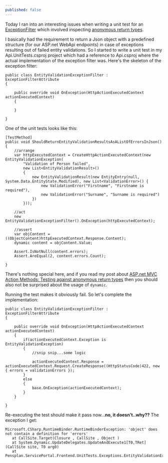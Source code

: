 ```yaml
---
published: false
---
```



Today I ran into an interesting issues when writing a unit test for an [ExceptionFilter](http://www.asp.net/web-api/overview/web-api-routing-and-actions/exception-handling) which involved inspecting [anonymous return types](/blog/2013/01/aspnet-mvc-action-methods-testing-against-anonymous-return-types/).

I basically had the requirement to return a Json object with a predefined structure (for our ASP.net WebApi endpoints) in case of exceptions resulting out of failed entity validations. So I started to write a unit test in my Api.UnitTests.csproj project which had a reference to Api.csproj where the actual implementation of the exception filter was. Here's the skeleton of the exception filter:

	public class EntityValidationExceptionFilter : ExceptionFilterAttribute
    {
    
		public override void OnException(HttpActionExecutedContext actionExecutedContext)
        {
        
        }
            	
    }

One of the unit tests looks like this:

    [TestMethod]
    public void ShouldReturnEntityValidationResultsAsAListOfErrorsInJson()
    {
        //arrange
        var httpExecutedContext = CreateHttpActionExecutedContext(new EntityValidationException(
            "Validation of Person failed",
            new List<EntityValidationResult>()
            {
                new EntityValidationResult(new EntityEntry(null, System.Data.EntityState.Modified), new List<ValidationError>() {
                    new ValidationError("Firstname", "Firstname is required"),
                    new ValidationError("Surname", "Surname is required")
                })
            }));
    
        //act
        new EntityValidationExceptionFilter().OnException(httpExecutedContext);
    
        //assert
        var objContent = ((ObjectContent)httpExecutedContext.Response.Content);
        dynamic content = objContent.Value;
    
        Assert.IsNotNull(content.errors);
        Assert.AreEqual(2, content.errors.Count);
    
    }

There's nothing special here, and if you read my post about [ASP.net MVC Action Methods: Testing against anonymous return types](/blog/2013/01/aspnet-mvc-action-methods-testing-against-anonymous-return-types/) then you should also not be surprised about the usage of `dynamic`.

Running the test makes it obviously fail. So let's complete the implementation:

	public class EntityValidationExceptionFilter : ExceptionFilterAttribute
    {
    
		public override void OnException(HttpActionExecutedContext actionExecutedContext)
        {
    		if(actionExecutedContext.Exception is EntityValidationException)
            {
            	//snip snip...some logic
                
                actionExecutedContext.Response = actionExecutedContext.Request.CreateResponse((HttpStatusCode)422, new { errors = validationErrors });
            }
            else
            {
                base.OnException(actionExecutedContext);
            }
        }
            	
    }
    
Re-executing the test should make it pass now...**no, it doesn't..why??** The exception I get:

    Microsoft.CSharp.RuntimeBinder.RuntimeBinderException: 'object' does not contain a definition for 'errors'
       at CallSite.Target(Closure , CallSite , Object )
       at System.Dynamic.UpdateDelegates.UpdateAndExecute1[T0,TRet](CallSite site, T0 arg0)
       at Pensplan.ServicePortal.Frontend.UnitTests.Exceptions.EntityValidationExceptionFilterTests.ShouldReturnEntityValidationResultsAsAListOfErrorsInJson()
       
